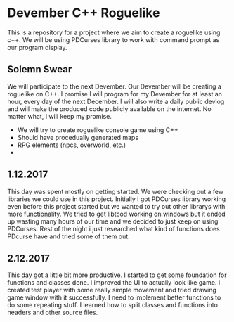 # Devember C++ Roguelike
This is a repository for a project where we aim to create a roguelike using c++.
We will be using PDCurses library to work with command prompt as our program display.

Solemn Swear
------------
We will participate to the next Devember. 
Our Devember will be creating a roguelike on C++.
I promise I will program for my Devember for at least an hour, every day of the next December.
I will also write a daily public devlog and will make the produced code publicly available on the internet.
No matter what, I will keep my promise. 

* We will try to create roguelike console game using C++
* Should have procedually generated maps
* RPG elements (npcs, overworld, etc.)
* 

1.12.2017
---------
This day was spent mostly on getting started. We were checking out a few libraries we could use in this project.
Initially i got PDCurses library working even before this project started but we wanted to try out other librarys with more functionality.
We tried to get libtcod working on windows but it ended up wasting many hours of our time and we decided to just keep on using PDCurses.
Rest of the night i just researched what kind of functions does PDcurse have and tried some of them out.

2.12.2017
---------
This day got a little bit more productive. 
I started to get some foundation for functions and classes done. I improved the UI to actually look like game.
I created test player with some really simple movement and tried drawing game window with it successfully.
I need to implement better functions to do some repeating stuff.
I learned how to split classes and functions into headers and other source files.